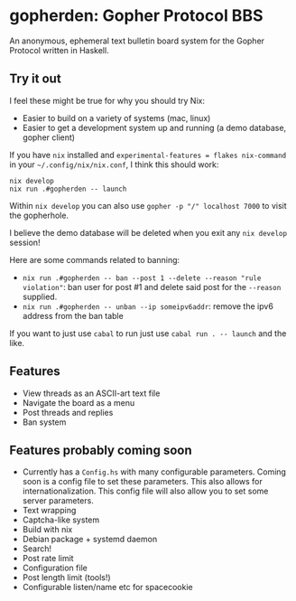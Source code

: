 # gopherden: Gopher Protocol BBS

An anonymous, ephemeral text bulletin board system for the Gopher Protocol
written in Haskell.

## Try it out

I feel these might be true for why you should try Nix:

  * Easier to build on a variety of systems (mac, linux)
  * Easier to get a development system up and running (a demo database, gopher
    client)

If you have `nix` installed and `experimental-features = flakes nix-command` in
your `~/.config/nix/nix.conf`, I think this should work:

```
nix develop
nix run .#gopherden -- launch
```

Within `nix develop` you can also use `gopher -p "/" localhost 7000` to visit
the gopherhole.

I believe the demo database will be deleted when you exit any `nix develop`
session!

Here are some commands related to banning:

  * `nix run .#gopherden -- ban --post 1 --delete --reason "rule violation"`:
    ban user for post #1 and delete said post for the `--reason` supplied.
  * `nix run .#gopherden -- unban --ip someipv6addr`: remove the ipv6 address
    from the ban table

If you want to just use `cabal` to run just use `cabal run . -- launch` and the
like.

## Features

  * View threads as an ASCII-art text file
  * Navigate the board as a menu
  * Post threads and replies
  * Ban system

## Features probably coming soon

  * Currently has a `Config.hs` with many configurable parameters. Coming soon
    is a config file to set these parameters. This also allows for
    internationalization. This config file will also allow you to set some server
    parameters.
  * Text wrapping
  * Captcha-like system
  * Build with nix
  * Debian package + systemd daemon
  * Search!
  * Post rate limit
  * Configuration file
  * Post length limit (tools!)
  * Configurable listen/name etc for spacecookie
